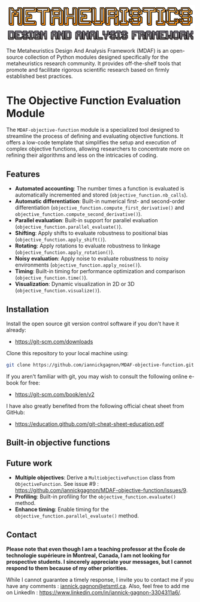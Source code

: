 ![](./doc/img/logo_top.png)
![](./doc/img/logo_bottom.png)

The Metaheuristics Design And Analysis Framework (MDAF) is an open-source collection of Python modules designed specifically for the metaheuristics research community. It provides off-the-shelf tools that promote and facilitate rigorous scientific research based on firmly established best practices.

# The Objective Function Evaluation Module

The `MDAF-objective-function` module  is a specialized tool designed to streamline the process of defining and evaluating objective functions. It offers a low-code template that simplifies the setup and execution of complex objective functions, allowing researchers to concentrate more on refining their algorithms and less on the intricacies of coding.

## Features

- **Automated accounting**: The number times a function is evaluated is automatically incremented and stored (`objective_function.nb_calls`).
- **Automatic differentiation**: Built-in numerical first- and second-order differentiation (`objective_function.compute_first_derivative()` and `objective_function.compute_second_derivative()`).
- **Parallel evaluation**: Built-in support for parallel evaluation (`objective_function.parallel_evaluate()`).
- **Shifting**: Apply shifts to evaluate robustness to positional bias (`objective_function.apply_shift()`).
- **Rotating**: Apply rotations to evaluate robustness to linkage (`objective_function.apply_rotation()`).
- **Noisy evaluation**: Apply noise to evaluate robustness to noisy environments (`objective_function.apply_noise()`).
- **Timing**: Built-in timing for performance optimization and comparison (`objective_function.time()`).
- **Visualization**: Dynamic visualization in 2D or 3D (`objective_function.visualize()`).

## Installation

Install the open source git version control software if you don't have it already: 

* https://git-scm.com/downloads

Clone this repository to your local machine using:

```bash
git clone https://github.com/iannickgagnon/MDAF-objective-function.git
```

If you aren't familiar with git, you may wish to consult the following online e-book for free:

* https://git-scm.com/book/en/v2 

I have also greatly benefited from the following official cheat sheet from GitHub:
* https://education.github.com/git-cheat-sheet-education.pdf

## Built-in objective functions

## Future work

- **Multiple objectives**: Derive a `MultiobjectiveFunction` class from `ObjectiveFunction`. See issue #9 : https://github.com/iannickgagnon/MDAF-objective-function/issues/9.
- **Profiling**: Built-in profiling for the `objective_function.evaluate()` method.
- **Enhance timing**: Enable timing for the `objective_function.parallel_evaluate()` method.

## Contact

**Please note that even though I am a teaching professor at the École de technologie supérieure in Montreal, Canada, I am not looking for prospective students. I sincerely appreciate your messages, but I cannot respond to them because of my other priorities.**

While I cannot guarantee a timely response, I invite you to contact me if you have any comments : iannick.gagnon@etsmtl.ca. Also, feel free to add me on LinkedIn : https://www.linkedin.com/in/iannick-gagnon-3304311a6/.
